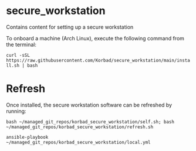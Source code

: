 # secure_workstation
Contains content for setting up a secure workstation

To onboard a machine (Arch Linux), execute the following command from the terminal:

```curl -sSL https://raw.githubusercontent.com/Korbad/secure_workstation/main/install.sh | bash```


# Refresh

Once installed, the secure workstation software can be refreshed by running:

```bash ~/managed_git_repos/korbad_secure_workstation/self.sh; bash ~/managed_git_repos/korbad_secure_workstation/refresh.sh```



```ansible-playbook ~/managed_git_repos/korbad_secure_workstation/local.yml```
